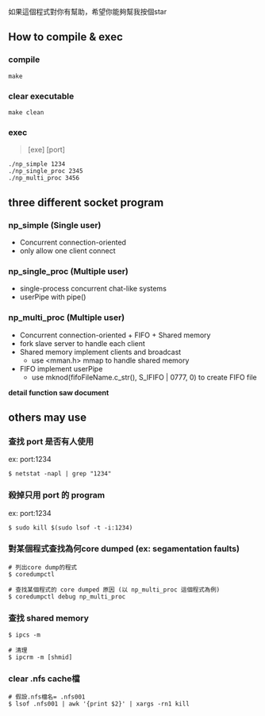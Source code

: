 如果這個程式對你有幫助，希望你能夠幫我按個star
## How to compile & exec
### compile
```
make
```
### clear executable
```
make clean
```
### exec
>[exe] [port]
```
./np_simple 1234
./np_single_proc 2345
./np_multi_proc 3456
```

## three different socket program
### np_simple (Single user)
- Concurrent connection-oriented
- only allow one client connect
### np_single_proc (Multiple user)
- single-process concurrent chat-like systems
- userPipe with pipe()

### np_multi_proc (Multiple user)
- Concurrent connection-oriented + FIFO + Shared memory
- fork slave server to handle each client
- Shared memory implement clients and broadcast
    - use <mman.h> mmap to handle shared memory
- FIFO implement userPipe
    - use mknod(fifoFileName.c_str(), S_IFIFO | 0777, 0) to create FIFO file


**detail function saw document**

## others may use
### 查找 port 是否有人使用
ex: port:1234
```
$ netstat -napl | grep "1234"
```
### 殺掉只用 port 的 program
ex: port:1234
```
$ sudo kill $(sudo lsof -t -i:1234)
```
### 對某個程式查找為何core dumped (ex: segamentation faults)
```
# 列出core dump的程式
$ coredumpctl

# 查找某個程式的 core dumped 原因 (以 np_multi_proc 這個程式為例)
$ coredumpctl debug np_multi_proc
```

### 查找 shared memory
```
$ ipcs -m

# 清理
$ ipcrm -m [shmid]
```

### clear .nfs cache檔
```
# 假設.nfs檔名= .nfs001
$ lsof .nfs001 | awk '{print $2}' | xargs -rn1 kill
```